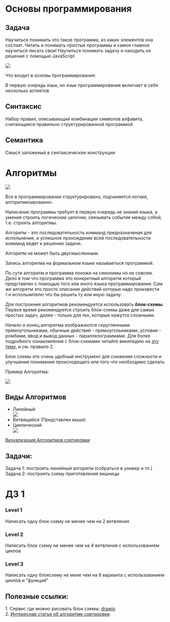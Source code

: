 <h1>Основы программирования</h1> 
<h2>Задача</h2>

Научиться понимать что такое программа, из каких элементов она состоит. Читать и понимать простые программы и самое главное научиться писать свои! 
Научиться понимать задачу и находить ее решение с помощью JavaScript

<img src="https://memasmix.club/wp-content/uploads/2019/06/1.rzkDG_.jpg"/>

Что входит в основы программирования:

В первую очередь язык, но язык программирования включает в себя несколько аспектов

## Синтаксис 
Набор правил, описывающий комбинации символов алфавита, считающиеся правильно структурированной программой
## Семантика 
Смысл заложеный в синтаксические конструкции

<h1>Алгоритмы</h1>

<img src="https://www.meme-arsenal.com/memes/340000719ed764a61b0a581c2298def1.jpg" />

Все в программировании структурировано, подчиняется логике, алгоритмизированно.

Написание программы требует в первую очередь не знания языка, а умения строить логические цепочки, связывать события между собой, т.е. строить алгоритмы.

Алгоритм - это последовательность комманд предназначеная для испольнения, и успешное прохождение всей последовательности комманд ведет к решению задачи.

Алгоритм не может быть двусмысленным.

Запись алгоритма на формальном языке называеться программой.

По сути алгоритм и программа похожи на синонимы но не совсем. Дело в том что программа это конкретный алгоритм который представлен с помощью того или иного языка программирования. Сам же алгоритм это просто описание действий которые надо произвести т.н испольнителю что бы решить ту или иную задачу.

Для построения алгоритмов рекомендуется использовать <b>блок-схемы</b>.
Первое время рекомендуется строить блок-схемы даже для самых простых задач, далее - только для тех, которые кажутся сложными.

Начало и конец алгоритма изображаются скругленными прямоугольниками, обычные действия - прямоугольниками, условия - ромбами, ввод и вывод данных - параллелограммами. Для более подробного ознакомления с блок-схемами читайте википедию на <a href="https://ru.wikipedia.org/wiki/%D0%91%D0%BB%D0%BE%D0%BA-%D1%81%D1%85%D0%B5%D0%BC%D0%B0">эту тему</a>, и см. правило 2.

Блок схемы это очень удобный инструмент для снижения сложности и улучшения понимания происходящего или того что необходимо сделать

Пример Алгоритма:

<img src="https://ru-static.z-dn.net/files/d13/8d514443528db3ff043df04b31a503e6.png" />

<h2>Виды Алгоритмов</h2>
<ul>
    <li>Линейный</li>
    <img src="https://sites.google.com/site/elektronnyjucebnikmitrofanova/_/rsrc/1468754706944/tema-1-algoritm/tema-1-3-vidy-algoritmov/linejnyj-algoritm-sledovanie/%D0%9B%D0%B8%D0%BD%D0%90%D0%BB%D0%B3.png" />
    <li>Ветвящийся (Представлен выше)</li>
    <li>Циклический</li>
    <img src="https://www.intuit.ru/EDI/08_01_19_2/1546899581-11707/tutorial/1345/objects/2/files/2.9.png" />
</ul>

<a href="https://www.youtube.com/watch?v=Gnp8G1_kO3I&t=2s">Визуализация Алгоритмов сортировки</a>

<h2>Задачи:</h2>
    <div>
    Задача 1: построить линейный алгоритм (собраться в универ и тп.)<div>
<div>Задача 2: построить схему приготовления яишницы</div>

<h1>ДЗ 1</h1>

<h3>Level 1</h3>
<p>Написать одну блок схему не менее чем на 2 ветвления</p>

<h3>Level 2</h3>
Написать блок схему не менее чем на 4 ветвления с использованием циклов

<h3>Level 3</h3>
Написать одну блоксхему не мене чем на 8 варианта с использованием циклов и "функций"

<h2>Полезные ссылки:</h2>
<div>1. Сервис где можно рисовать блок схемы:
<a href="https://www.draw.io/">drawio</a>
</div>
2. <a href="https://medium.com/@alivander/%D1%81%D0%BE%D1%80%D1%82%D0%B8%D1%80%D0%BE%D0%B2%D0%BA%D0%B0-%D0%BF%D1%83%D0%B7%D1%8B%D1%80%D1%8C%D0%BA%D0%BE%D0%BC-javascript-54462b2989a6">Интересная статья об алгоритме сортировки</a>
